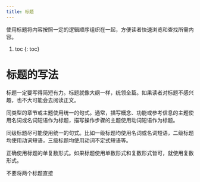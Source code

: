 ```yaml
---
title: 标题
---
```


使用标题将内容按照一定的逻辑顺序组织在一起，方便读者快速浏览和查找所需内容。

1. toc
{: toc}

# 标题的写法

标题一定要写得简短有力。标题就像大纲一样，统领全篇。如果读者对标题不感兴趣，也不大可能会去阅读正文。

同类型的章节或主题使用统一的句式。通常，描写概念、功能或参考信息的主题使用名词或名词短语作为标题，描写操作步骤的主题使用动词短语作为标题。

同级标题尽可能使用统一的句式。比如一级标题均使用名词或名词短语，二级标题均使用动词短语，三级标题均使用动词不定式短语等。

正确使用标题的单复数形式。如果标题使用单数形式和复数形式皆可，就使用复数形式。

不要将两个标题直接

